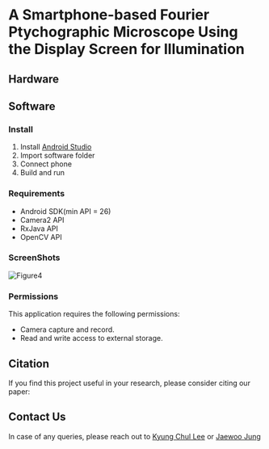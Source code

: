 # A Smartphone-based Fourier Ptychographic Microscope Using the Display Screen for Illumination

## Hardware

## Software 
### Install
1. Install [Android Studio](https://developer.android.com/studio)
2. Import software folder
3. Connect phone
4. Build and run

### Requirements
* Android SDK(min API = 26)
* Camera2 API
* RxJava API
* OpenCV API

### ScreenShots
![Figure4](https://user-images.githubusercontent.com/20560535/110205043-a6f42600-7eb9-11eb-87e0-3ee3273516f5.png)

### Permissions
This application requires the following permissions:
- Camera capture and record.
- Read and write access to external storage.

## Citation
If you find this project useful in your research, please consider citing our paper:

## Contact Us
In case of any queries, please reach out to [Kyung Chul Lee]( lkc724@yonsei.ac.kr "E-mail") or [Jaewoo Jung]( lukael.jung@yonsei.ac.kr "E-mail")
